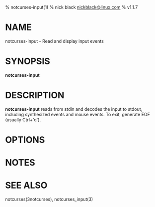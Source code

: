 % notcurses-input(1)
% nick black <nickblack@linux.com>
% v1.1.7

# NAME

notcurses-input - Read and display input events


# SYNOPSIS

**notcurses-input**

# DESCRIPTION

**notcurses-input** reads from stdin and decodes the input to stdout, including
synthesized events and mouse events. To exit, generate EOF (usually Ctrl+'d').

# OPTIONS

# NOTES

# SEE ALSO
notcurses(3notcurses), notcurses_input(3)
